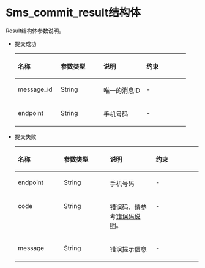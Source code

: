 # Sms\_commit\_result结构体<a name="ZH-CN_TOPIC_0094908499"></a>

Result结构体参数说明。

-   提交成功

    <a name="table382015620503"></a>
    <table><thead align="left"><tr id="row1282018614504"><th class="cellrowborder" valign="top" width="25%" id="mcps1.1.5.1.1"><p id="p4820196185019"><a name="p4820196185019"></a><a name="p4820196185019"></a>名称</p>
    </th>
    <th class="cellrowborder" valign="top" width="25%" id="mcps1.1.5.1.2"><p id="p188201566506"><a name="p188201566506"></a><a name="p188201566506"></a>参数类型</p>
    </th>
    <th class="cellrowborder" valign="top" width="25%" id="mcps1.1.5.1.3"><p id="p78207613506"><a name="p78207613506"></a><a name="p78207613506"></a>说明</p>
    </th>
    <th class="cellrowborder" valign="top" width="25%" id="mcps1.1.5.1.4"><p id="p48204645010"><a name="p48204645010"></a><a name="p48204645010"></a>约束</p>
    </th>
    </tr>
    </thead>
    <tbody><tr id="row16820186205011"><td class="cellrowborder" valign="top" width="25%" headers="mcps1.1.5.1.1 "><p id="p782016616509"><a name="p782016616509"></a><a name="p782016616509"></a>message_id</p>
    </td>
    <td class="cellrowborder" valign="top" width="25%" headers="mcps1.1.5.1.2 "><p id="p108200620506"><a name="p108200620506"></a><a name="p108200620506"></a>String</p>
    </td>
    <td class="cellrowborder" valign="top" width="25%" headers="mcps1.1.5.1.3 "><p id="p14820116205015"><a name="p14820116205015"></a><a name="p14820116205015"></a>唯一的消息ID</p>
    </td>
    <td class="cellrowborder" valign="top" width="25%" headers="mcps1.1.5.1.4 "><p id="p98207617504"><a name="p98207617504"></a><a name="p98207617504"></a>-</p>
    </td>
    </tr>
    <tr id="row382018617505"><td class="cellrowborder" valign="top" width="25%" headers="mcps1.1.5.1.1 "><p id="p1082015614504"><a name="p1082015614504"></a><a name="p1082015614504"></a>endpoint</p>
    </td>
    <td class="cellrowborder" valign="top" width="25%" headers="mcps1.1.5.1.2 "><p id="p158203645013"><a name="p158203645013"></a><a name="p158203645013"></a>String</p>
    </td>
    <td class="cellrowborder" valign="top" width="25%" headers="mcps1.1.5.1.3 "><p id="p18203605017"><a name="p18203605017"></a><a name="p18203605017"></a>手机号码</p>
    </td>
    <td class="cellrowborder" valign="top" width="25%" headers="mcps1.1.5.1.4 "><p id="p10820126195011"><a name="p10820126195011"></a><a name="p10820126195011"></a>-</p>
    </td>
    </tr>
    </tbody>
    </table>

-   提交失败

    <a name="table11944201514344"></a>
    <table><thead align="left"><tr id="row1194471517343"><th class="cellrowborder" valign="top" width="25%" id="mcps1.1.5.1.1"><p id="p9243120135815"><a name="p9243120135815"></a><a name="p9243120135815"></a>名称</p>
    </th>
    <th class="cellrowborder" valign="top" width="25%" id="mcps1.1.5.1.2"><p id="p8243320135814"><a name="p8243320135814"></a><a name="p8243320135814"></a>参数类型</p>
    </th>
    <th class="cellrowborder" valign="top" width="25%" id="mcps1.1.5.1.3"><p id="p3243820105819"><a name="p3243820105819"></a><a name="p3243820105819"></a>说明</p>
    </th>
    <th class="cellrowborder" valign="top" width="25%" id="mcps1.1.5.1.4"><p id="p124372013585"><a name="p124372013585"></a><a name="p124372013585"></a>约束</p>
    </th>
    </tr>
    </thead>
    <tbody><tr id="row394441513342"><td class="cellrowborder" valign="top" width="25%" headers="mcps1.1.5.1.1 "><p id="p99448153348"><a name="p99448153348"></a><a name="p99448153348"></a>endpoint</p>
    </td>
    <td class="cellrowborder" valign="top" width="25%" headers="mcps1.1.5.1.2 "><p id="p9308141713434"><a name="p9308141713434"></a><a name="p9308141713434"></a>String</p>
    </td>
    <td class="cellrowborder" valign="top" width="25%" headers="mcps1.1.5.1.3 "><p id="p1944815193415"><a name="p1944815193415"></a><a name="p1944815193415"></a>手机号码</p>
    </td>
    <td class="cellrowborder" valign="top" width="25%" headers="mcps1.1.5.1.4 "><p id="p6039915215391"><a name="p6039915215391"></a><a name="p6039915215391"></a>-</p>
    </td>
    </tr>
    <tr id="row1594413159343"><td class="cellrowborder" valign="top" width="25%" headers="mcps1.1.5.1.1 "><p id="p4944615173410"><a name="p4944615173410"></a><a name="p4944615173410"></a>code</p>
    </td>
    <td class="cellrowborder" valign="top" width="25%" headers="mcps1.1.5.1.2 "><p id="p1542131818435"><a name="p1542131818435"></a><a name="p1542131818435"></a>String</p>
    </td>
    <td class="cellrowborder" valign="top" width="25%" headers="mcps1.1.5.1.3 "><p id="p1794471513349"><a name="p1794471513349"></a><a name="p1794471513349"></a>错误码，请参考<a href="错误码说明.md">错误码说明</a>。</p>
    </td>
    <td class="cellrowborder" valign="top" width="25%" headers="mcps1.1.5.1.4 "><p id="p16944101583419"><a name="p16944101583419"></a><a name="p16944101583419"></a>-</p>
    </td>
    </tr>
    <tr id="row1294414154345"><td class="cellrowborder" valign="top" width="25%" headers="mcps1.1.5.1.1 "><p id="p6278699416319"><a name="p6278699416319"></a><a name="p6278699416319"></a>message</p>
    </td>
    <td class="cellrowborder" valign="top" width="25%" headers="mcps1.1.5.1.2 "><p id="p17609122084518"><a name="p17609122084518"></a><a name="p17609122084518"></a>String</p>
    </td>
    <td class="cellrowborder" valign="top" width="25%" headers="mcps1.1.5.1.3 "><p id="p3126308016319"><a name="p3126308016319"></a><a name="p3126308016319"></a>错误提示信息</p>
    </td>
    <td class="cellrowborder" valign="top" width="25%" headers="mcps1.1.5.1.4 "><p id="p14746152114411"><a name="p14746152114411"></a><a name="p14746152114411"></a>-</p>
    </td>
    </tr>
    </tbody>
    </table>


